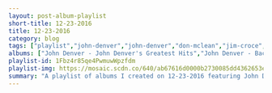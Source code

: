 ```yaml
---
layout: post-album-playlist
short-title: 12-23-2016
title: 12-23-2016
category: blog
tags: ["playlist","john-denver","john-denver","don-mclean","jim-croce","awolnation","broadcast","mood","j.-cole","john-coltrane,-johnny-hartman"]
albums: ["John Denver - John Denver's Greatest Hits","John Denver - Back Home Again","Don McLean - American Pie","Jim Croce - Photographs & Memories: His Greatest Hits","AWOLNATION - Run","Broadcast - The Noise Made By People","Mood - Doom","J. Cole - 2014 Forest Hills Drive","John Coltrane, Johnny Hartman - John Coltrane And Johnny Hartman"]
playlist-id: 1Fbz4r85qe4PwmuwWpzfdm
playlist-img: https://mosaic.scdn.co/640/ab67616d0000b2730085dd4362653ef4c54ebbebab67616d0000b273124a8161fdeb39f3cd50c2f2ab67616d0000b27334fb2b0117a542d515dc78d6ab67616d0000b2733c16761584c4015495bdda87
summary: "A playlist of albums I created on 12-23-2016 featuring John Denver, John Denver, Don McLean, Jim Croce, AWOLNATION, Broadcast, Mood, J. Cole, and John Coltrane, Johnny Hartman."
---
```

